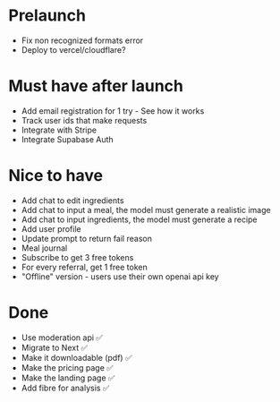 # Prelaunch
- Fix non recognized formats error
- Deploy to vercel/cloudflare?

# Must have after launch
- Add email registration for 1 try - See how it works
- Track user ids that make requests
- Integrate with Stripe
- Integrate Supabase Auth 

# Nice to have
- Add chat to edit ingredients
- Add chat to input a meal, the model must generate a realistic image
- Add chat to input ingredients, the model must generate a recipe
- Add user profile
- Update prompt to return fail reason
- Meal journal
- Subscribe to get 3 free tokens
- For every referral, get 1 free token
- "Offline" version - users use their own openai api key

# Done
- Use moderation api ✅
- Migrate to Next ✅
- Make it downloadable (pdf) ✅
- Make the pricing page ✅
- Make the landing page ✅
- Add fibre for analysis ✅
